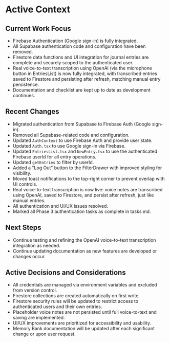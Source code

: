 # Active Context

## Current Work Focus

- Firebase Authentication (Google sign-in) is fully integrated.
- All Supabase authentication code and configuration have been removed.
- Firestore data functions and UI integration for journal entries are complete and securely scoped to the authenticated user.
- Real voice-to-text transcription using OpenAI (via the microphone button in EntriesList) is now fully integrated, with transcribed entries saved to Firestore and persisting after refresh, matching manual entry persistence.
- Documentation and checklist are kept up to date as development continues.

## Recent Changes

- Migrated authentication from Supabase to Firebase Auth (Google sign-in).
- Removed all Supabase-related code and configuration.
- Updated `AuthContext` to use Firebase Auth and provide user state.
- Updated `Auth.tsx` to use Google sign-in via Firebase.
- Updated `EntriesList.tsx` and `NewEntry.tsx` to use the authenticated Firebase userId for all entry operations.
- Updated `getEntries` to filter by userId.
- Added a "Log Out" button to the FilterDrawer with improved styling for visibility.
- Moved toast notifications to the top-right corner to prevent overlap with UI controls.
- Real voice-to-text transcription is now live: voice notes are transcribed using OpenAI, saved to Firestore, and persist after refresh, just like manual entries.
- All authentication and UI/UX issues resolved.
- Marked all Phase 3 authentication tasks as complete in tasks.md.

## Next Steps

- Continue testing and refining the OpenAI voice-to-text transcription integration as needed.
- Continue updating documentation as new features are developed or changes occur.

## Active Decisions and Considerations

- All credentials are managed via environment variables and excluded from version control.
- Firestore collections are created automatically on first write.
- Firestore security rules will be updated to restrict access to authenticated users and their own entries.
- Placeholder voice notes are not persisted until full voice-to-text and saving are implemented.
- UI/UX improvements are prioritized for accessibility and usability.
- Memory Bank documentation will be updated after each significant change or upon user request.
